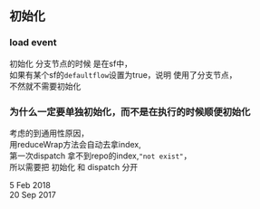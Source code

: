 ## 初始化
### load event
初始化 分支节点的时候 是在sf中，  
如果有某个sf的`defaultflow`设置为true，说明 使用了分支节点，  
不然就不需要初始化

### 为什么一定要单独初始化，而不是在执行的时候顺便初始化
考虑的到通用性原因，  
用reduceWrap方法会自动去拿index,   
第一次dispatch 拿不到repo的index,`"not exist"`，  
所以需要把 初始化 和 dispatch 分开  

5 Feb 2018  
20 Sep 2017
